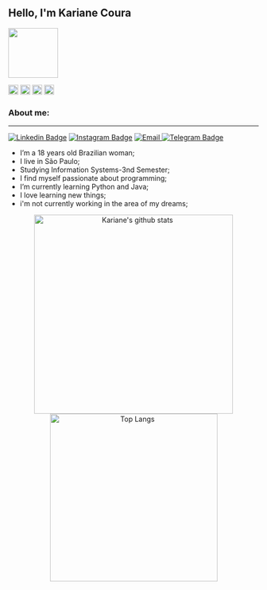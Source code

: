  ## Hello, I'm Kariane Coura
 <p align="left"> <img width="100px" src="https://media.tenor.com/images/e485d330940e396050e603da70bbbd48/tenor.gif" /></p>
 


<code><img height="20" src="https://img.shields.io/badge/MySQL-0077B5?style=for-the-badge&logo=mysql&logoColor=white"></code>
<code><img height="20" src="https://img.shields.io/badge/Java-E4405F?style=for-the-badge&logo=java&logoColor=white"></code>
<code><img height="20" src="https://img.shields.io/badge/SQL-D14836?style=for-the-badge&logo=sql&logoColor=white"></code>
<code><img height="20" src="https://img.shields.io/badge/Python-2CA5E0?style=for-the-badge&logo=python&logoColor=white"></code>

 ### About me:
 ---
[![Linkedin Badge](https://img.shields.io/badge/LinkedIn-0077B5?style=for-the-badge&logo=linkedin&logoColor=white&link=https://www.linkedin.com/in/karicoura/)](https://www.linkedin.com/in/karicoura/)
[![Instagram Badge](https://img.shields.io/badge/Instagram-E4405F?style=for-the-badge&logo=instagram&logoColor=white&link=https://www.instagram.com/kccunh4/)](https://www.instagram.com/kccunh4/)
 <a href="mailto:karianecoura@outlook.com" target="_blank"> <img src="https://img.shields.io/badge/Gmail-D14836?style=for-the-badge&logo=gmail&logoColor=white&link=" alt="Email" /> </a>
[![Telegram Badge](https://img.shields.io/badge/Telegram-2CA5E0?style=for-the-badge&logo=telegram&logoColor=white&link=https://t.me/kccunh4)](https://t.me/kccunh4)


 -  I’m a 18 years old Brazilian woman;
 - I live in São Paulo;
 - Studying Information Systems-3nd Semester;
 - I find myself passionate about programming;
 - I’m currently learning Python and Java;
 - I love learning new things;
 - i'm not currently working in the area of my dreams;
 
<p align="center">
<img width="400" alt="Kariane's github stats" src="https://github-readme-stats.vercel.app/api?username=kariane&count_private=true&theme=midnight-purple&show_icons=true" />
<img width="337" alt="Top Langs" src="https://github-readme-stats.vercel.app/api/top-langs/?username=kariane&layout=compact&langs_count=8&theme=midnight-purple&show_icons=true" />
</p>

